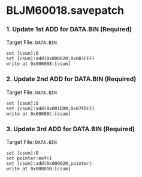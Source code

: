 # BLJM60018.savepatch

### 1. Update 1st ADD for DATA.BIN (Required)

Target File: `DATA.BIN`

```
set [csum]:0
set [csum]:add(0x000020,0x001FFF)
write at 0x000008:[csum]
```

### 2. Update 2nd ADD for DATA.BIN (Required)

Target File: `DATA.BIN`

```
set [csum]:0
set [csum]:add(0x001DD0,0x07FDCF)
write at 0x00000C:[csum]
```

### 3. Update 3rd ADD for DATA.BIN (Required)

Target File: `DATA.BIN`

```
set [csum]:0
set pointer:eof+1
set [csum]:add(0x000020,pointer)
write at 0x000010:[csum]
```

